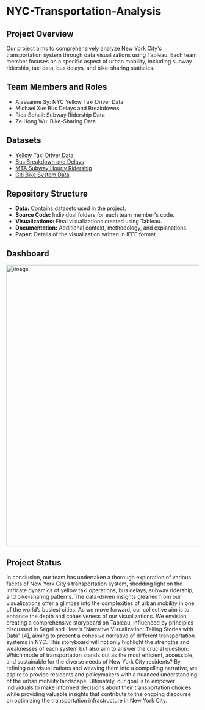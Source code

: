 # NYC-Transportation-Analysis



## Project Overview

Our project aims to comprehensively analyze New York City's transportation system through data visualizations using Tableau. Each team member focuses on a specific aspect of urban mobility, including subway ridership, taxi data, bus delays, and bike-sharing statistics.

## Team Members and Roles

- Alassanne Sy: NYC Yellow Taxi Driver Data
- Michael Xie: Bus Delays and Breakdowns
- Rida Sohail: Subway Ridership Data
- Ze Hong Wu: Bike-Sharing Data

## Datasets

- [Yellow Taxi Driver Data](https://data.cityofnewyork.us/Transportation/2020-Yellow-Taxi-Trip-Data/kxp8-n2sj)
- [Bus Breakdown and Delays](https://data.cityofnewyork.us/Transportation/Bus-Breakdown-and-Delays/ez4e-fazm)
- [MTA Subway Hourly Ridership](https://data.ny.gov/Transportation/MTA-Subway-Hourly-Ridership-Beginning-February-202/wujg-7c2s)
- [Citi Bike System Data](https://data.cityofnewyork.us/NYC-BigApps/Citi-Bike-System-Data/vsnr-94wk)



## Repository Structure

- **Data:** Contains datasets used in the project.
- **Source Code:** Individual folders for each team member's code.
- **Visualizations:** Final visualizations created using Tableau.
- **Documentation:** Additional context, methodology, and explanations.
- **Paper:** Details of the visuailzation written in IEEE format.

## Dashboard

<img width="738" alt="image" src="https://github.com/ridasohail92/NYC-Transportation-Analysis/assets/46064961/14e99128-6563-49d8-a492-35c55a6df132">



## Project Status

In conclusion, our team has undertaken a thorough exploration of
various facets of New York City’s transportation system, shedding
light on the intricate dynamics of yellow taxi operations, bus delays,
subway ridership, and bike-sharing patterns. The data-driven
insights gleaned from our visualizations offer a glimpse into the
complexities of urban mobility in one of the world’s busiest cities.
As we move forward, our collective aim is to enhance the depth
and cohesiveness of our visualizations. We envision creating a comprehensive
storyboard on Tableau, influenced by principles discussed
in Segel and Heer’s ”Narrative Visualization: Telling Stories with
Data” [4], aiming to present a cohesive narrative of different transportation
systems in NYC. This storyboard will not only highlight
the strengths and weaknesses of each system but also aim to answer
the crucial question: Which mode of transportation stands out as the
most efficient, accessible, and sustainable for the diverse needs of
New York City residents?
By refining our visualizations and weaving them into a compelling
narrative, we aspire to provide residents and policymakers with a
nuanced understanding of the urban mobility landscape. Ultimately,
our goal is to empower individuals to make informed decisions about
their transportation choices while providing valuable insights that
contribute to the ongoing discourse on optimizing the transportation
infrastructure in New York City.

